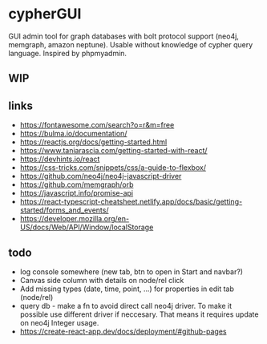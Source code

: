 # cypherGUI

GUI admin tool for graph databases with bolt protocol support (neo4j, memgraph, amazon neptune). Usable without knowledge of cypher query language. Inspired by phpmyadmin.

## WIP

## links

- https://fontawesome.com/search?o=r&m=free
- https://bulma.io/documentation/
- https://reactjs.org/docs/getting-started.html
- https://www.taniarascia.com/getting-started-with-react/
- https://devhints.io/react
- https://css-tricks.com/snippets/css/a-guide-to-flexbox/
- https://github.com/neo4j/neo4j-javascript-driver
- https://github.com/memgraph/orb
- https://javascript.info/promise-api
- https://react-typescript-cheatsheet.netlify.app/docs/basic/getting-started/forms_and_events/
- https://developer.mozilla.org/en-US/docs/Web/API/Window/localStorage

## todo

- log console somewhere (new tab, btn to open in Start and navbar?)
- Canvas side column with details on node/rel click
- Add missing types (date, time, point, ...) for properties in edit tab (node/rel)
- query db - make a fn to avoid direct call neo4j driver. To make it possible use different driver if neccesary. That means it requires update on neo4j Integer usage.
- https://create-react-app.dev/docs/deployment/#github-pages

